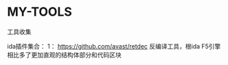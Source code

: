 # MY-TOOLS
工具收集

ida插件集合：
1： https://github.com/avast/retdec
    反编译工具，根ida F5引擎相比多了更加直观的结构体部分和代码区块
